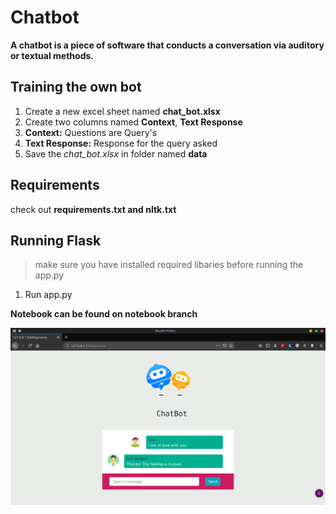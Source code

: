 # Chatbot

**A chatbot is a piece of software that conducts a conversation via auditory or textual methods.**

## Training the own bot

1. Create a new excel sheet named **chat_bot.xlsx**
2. Create two columns named **Context**, **Text Response**
3. **Context:** Questions are Query's
4. **Text Response:** Response for the query asked
5. Save the *chat_bot.xlsx* in folder named **data**

## Requirements

check out **requirements.txt and nltk.txt**

## Running Flask
> make sure you have installed required libaries before running the app.py

1. Run app.py

**Notebook can be found on notebook branch**

![chat_ui](/src/chat_ui.png)



